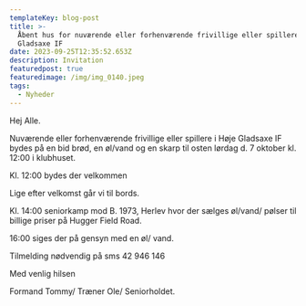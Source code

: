 ```yaml
---
templateKey: blog-post
title: >-
  Åbent hus for nuværende eller forhenværende frivillige eller spillere i Høje
  Gladsaxe IF
date: 2023-09-25T12:35:52.653Z
description: Invitation
featuredpost: true
featuredimage: /img/img_0140.jpeg
tags:
  - Nyheder
---
```

Hej Alle.

Nuværende eller forhenværende frivillige eller spillere i Høje Gladsaxe IF bydes på en bid brød, en øl/vand og en skarp til osten lørdag d. 7 oktober kl. 12:00 i klubhuset.

Kl. 12:00 bydes der velkommen 

Lige efter velkomst går vi til bords. 

Kl. 14:00 seniorkamp mod B. 1973, Herlev hvor der sælges øl/vand/ pølser til billige priser på Hugger Field Road.

16:00 siges der på gensyn med en øl/ vand.

Tilmelding nødvendig på sms 42 946 146



Med venlig hilsen 

Formand Tommy/ Træner Ole/ Seniorholdet.
